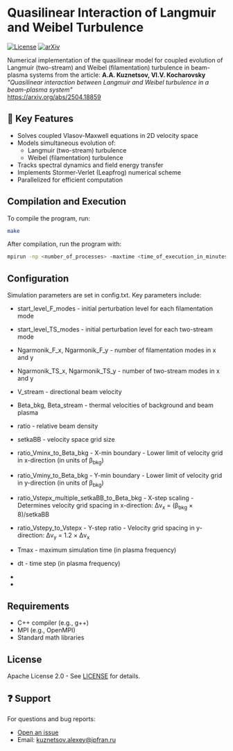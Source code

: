 # Quasilinear Interaction of Langmuir and Weibel Turbulence

[![License](https://img.shields.io/badge/License-Apache%202.0-blue.svg)](LICENSE)
[![arXiv](https://img.shields.io/badge/arXiv-2504.18859-b31b1b.svg)](https://arxiv.org/abs/2504.18859)

Numerical implementation of the quasilinear model for coupled evolution of Langmuir (two-stream) and Weibel (filamentation) turbulence in beam-plasma systems from the article: 
**A.A. Kuznetsov, Vl.V. Kocharovsky**  
*"Quasilinear interaction between Langmuir and Weibel turbulence in a beam-plasma system"*  
https://arxiv.org/abs/2504.18859

## 📌 Key Features
- Solves coupled Vlasov-Maxwell equations in 2D velocity space
- Models simultaneous evolution of:
  - Langmuir (two-stream) turbulence
  - Weibel (filamentation) turbulence
- Tracks spectral dynamics and field energy transfer
- Implements Stormer-Verlet (Leapfrog) numerical scheme
- Parallelized for efficient computation

## Compilation and Execution
  To compile the program, run:
  ```bash
  make
  ```
  After compilation, run the program with:
  ```bash
  mpirun -np <number_of_processes> -maxtime <time_of_execution_in_minutes> build/exe9_c
  ```
## Configuration
Simulation parameters are set in config.txt. Key parameters include:

- start_level_F_modes - initial perturbation level for each filamentation mode
- start_level_TS_modes - initial perturbation level for each two-stream mode
  
- Ngarmonik_F_x, Ngarmonik_F_y - number of filamentation modes in x and y
- Ngarmonik_TS_x, Ngarmonik_TS_y - number of two-stream modes in x and y
  
- V_stream - directional beam velocity
- Beta_bkg, Beta_stream - thermal velocities of background and beam plasma
- ratio - relative beam density

- setkaBB - velocity space grid size
- ratio_Vminx_to_Beta_bkg - X-min boundary - Lower limit of velocity grid in x-direction (in units of β<sub>bkg</sub>)
- ratio_Vminy_to_Beta_bkg - Y-min boundary - Lower limit of velocity grid in y-direction (in units of β<sub>bkg</sub>)
- ratio_Vstepx_multiple_setkaBB_to_Beta_bkg - X-step scaling - Determines velocity grid spacing in x-direction: Δv<sub>x</sub> = (β<sub>bkg</sub> × 8)/setkaBB
- ratio_Vstepy_to_Vstepx - Y-step ratio - Velocity grid spacing in y-direction: Δv<sub>y</sub> = 1.2 × Δv<sub>x</sub>

- Tmax - maximum simulation time (in plasma frequency)
- dt - time step (in plasma frequency)

-
-

## Requirements

- C++ compiler (e.g., g++)
- MPI (e.g., OpenMPI)
- Standard math libraries

## License

Apache License 2.0 - See [LICENSE](LICENSE) for details.

## ❓ Support

For questions and bug reports:

- [Open an issue](https://github.com/alex-kuznetsov7677/Quasilinear-Weibel-and-Lengmuir-Turbulence)
- Email: [kuznetsov.alexey@ipfran.ru](mailto:kuznetsov.alexey@ipfran.ru)
